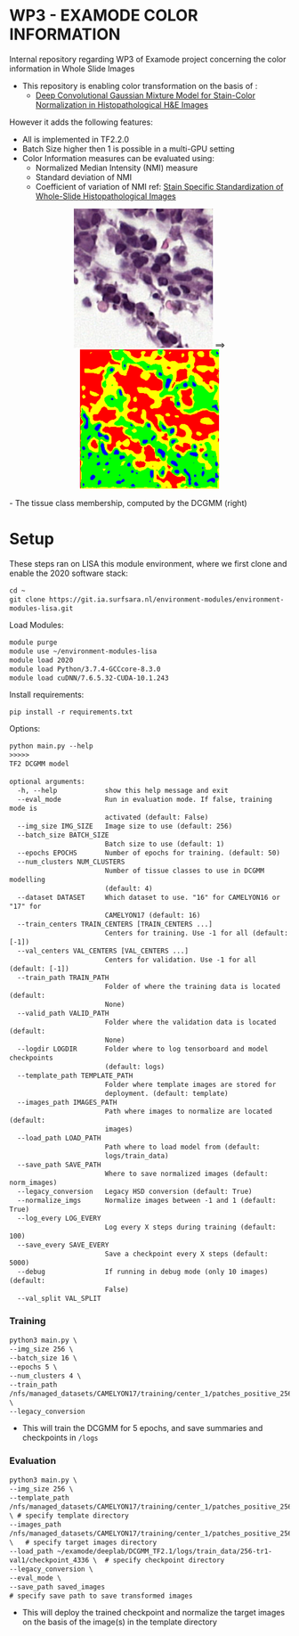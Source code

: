 # WP3 - EXAMODE COLOR INFORMATION

Internal repository regarding WP3 of Examode project concerning the color information in Whole Slide Images

- This repository is enabling color transformation on the basis of :
    - <a href="https://github.com/FarhadZanjani/Histopathology-Stain-Color-Normalization">Deep Convolutional Gaussian Mixture Model for Stain-Color Normalization in Histopathological H&E Images</a>

However it adds the following features:

- All is implemented in TF2.2.0
- Batch Size higher then 1 is possible in a multi-GPU setting
- Color Information measures can be evaluated using: 
    - Normalized Median Intensity (NMI) measure
    - Standard deviation of NMI
    - Coefficient of variation of NMI
    ref: <a href="https://pubmed.ncbi.nlm.nih.gov/26353368/">Stain Specific Standardization of Whole-Slide Histopathological Images</a>


<p align="center">
<img  width="250" height="250" src=_images/template.png> ==> <img  width="250" height="250" src=_images/clusters.png>
</p>  
- The tissue class membership, computed by the DCGMM (right)

# Setup
These steps ran on LISA this module environment, where we first clone and enable the 2020 software stack: 

```
cd ~
git clone https://git.ia.surfsara.nl/environment-modules/environment-modules-lisa.git
```

Load Modules:
```
module purge
module use ~/environment-modules-lisa
module load 2020
module load Python/3.7.4-GCCcore-8.3.0
module load cuDNN/7.6.5.32-CUDA-10.1.243

```
Install requirements:
```
pip install -r requirements.txt
```

Options:


```
python main.py --help
>>>>>
TF2 DCGMM model

optional arguments:
  -h, --help            show this help message and exit
  --eval_mode           Run in evaluation mode. If false, training mode is
                        activated (default: False)
  --img_size IMG_SIZE   Image size to use (default: 256)
  --batch_size BATCH_SIZE
                        Batch size to use (default: 1)
  --epochs EPOCHS       Number of epochs for training. (default: 50)
  --num_clusters NUM_CLUSTERS
                        Number of tissue classes to use in DCGMM modelling
                        (default: 4)
  --dataset DATASET     Which dataset to use. "16" for CAMELYON16 or "17" for
                        CAMELYON17 (default: 16)
  --train_centers TRAIN_CENTERS [TRAIN_CENTERS ...]
                        Centers for training. Use -1 for all (default: [-1])
  --val_centers VAL_CENTERS [VAL_CENTERS ...]
                        Centers for validation. Use -1 for all (default: [-1])
  --train_path TRAIN_PATH
                        Folder of where the training data is located (default:
                        None)
  --valid_path VALID_PATH
                        Folder where the validation data is located (default:
                        None)
  --logdir LOGDIR       Folder where to log tensorboard and model checkpoints
                        (default: logs)
  --template_path TEMPLATE_PATH
                        Folder where template images are stored for
                        deployment. (default: template)
  --images_path IMAGES_PATH
                        Path where images to normalize are located (default:
                        images)
  --load_path LOAD_PATH
                        Path where to load model from (default:
                        logs/train_data)
  --save_path SAVE_PATH
                        Where to save normalized images (default: norm_images)
  --legacy_conversion   Legacy HSD conversion (default: True)
  --normalize_imgs      Normalize images between -1 and 1 (default: True)
  --log_every LOG_EVERY
                        Log every X steps during training (default: 100)
  --save_every SAVE_EVERY
                        Save a checkpoint every X steps (default: 5000)
  --debug               If running in debug mode (only 10 images) (default:
                        False)
  --val_split VAL_SPLIT
```
### Training
```
python3 main.py \
--img_size 256 \
--batch_size 16 \
--epochs 5 \
--num_clusters 4 \
--train_path /nfs/managed_datasets/CAMELYON17/training/center_1/patches_positive_256 \
--legacy_conversion
```

- This will train the DCGMM for 5 epochs, and save summaries and checkpoints in `/logs`

### Evaluation
```
python3 main.py \
--img_size 256 \
--template_path /nfs/managed_datasets/CAMELYON17/training/center_1/patches_positive_256 \ # specify template directory
--images_path /nfs/managed_datasets/CAMELYON17/training/center_1/patches_positive_256 \   # specify target images directory
--load_path ~/examode/deeplab/DCGMM_TF2.1/logs/train_data/256-tr1-val1/checkpoint_4336 \  # specify checkpoint directory
--legacy_conversion \
--eval_mode \
--save_path saved_images                                                                  # specify save path to save transformed images
```

- This will deploy the trained checkpoint and normalize the target images on the basis of the image(s) in the template directory

